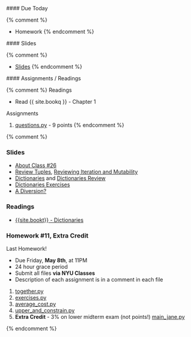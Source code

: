 <article class="due" markdown="block">
#### Due Today

{% comment %}
* Homework
{% endcomment %}

</article>

<article class="slides" markdown="block">
#### Slides

{% comment %}
* [Slides](classes/01/intro.html)
{% endcomment %}

</article>

<article class="assignments" markdown="block">
#### Assignments / Readings		

{% comment %}
Readings

* Read {{ site.bookq }} - Chapter 1

Assignments 

1. [questions.py](homework/hw01/questions.py) - 9 points
{% endcomment %}
</article>
{% comment %}
<a name="class26"></a>

### Slides

* [About Class #26](classes/26/meta.html)
* [Review Tuples](classes/25/tuples.html), [Reviewing Iteration and Mutability](classes/25/list_iteration_mutability_review.html)
* [Dictionaries](classes/25/dictionaries.html) and 
[Dictionaries Review](classes/26/review.html)
* [Dictionaries Exercises](classes/26/exercises.html)
* [A Diversion?](classes/26/diversion.html)

<!--
* Review Materials from Class 25: [Exceptions](classes/25/exceptions.html), , and [List Comprehensions](classes/25/list_comprehensions.html)
-->
	
### Readings

* [{{site.bookt}} - Dictionaries](http://www.openbookproject.net/thinkcs/python/english3e/dictionaries.html)

<a name="homework11"></a>

### Homework #11, Extra Credit

Last Homework!

* Due Friday, __May 8th__, at 11PM
* 24 hour grace period
* Submit all files __via NYU Classes__
* Description of each assignment is in a comment in each file

1. [together.py](homework/hw11/together.py)
2. [exercises.py](homework/hw11/exercises.py)
3. [average_cost.py](homework/hw11/average_cost.py)
4. [upper_and_constrain.py](homework/hw11/upper_and_constrain.py)
5. __Extra Credit__ - 3% on lower midterm exam (not points!) [main_jane.py](homework/hw11/main_jane.py)

{% endcomment %}
